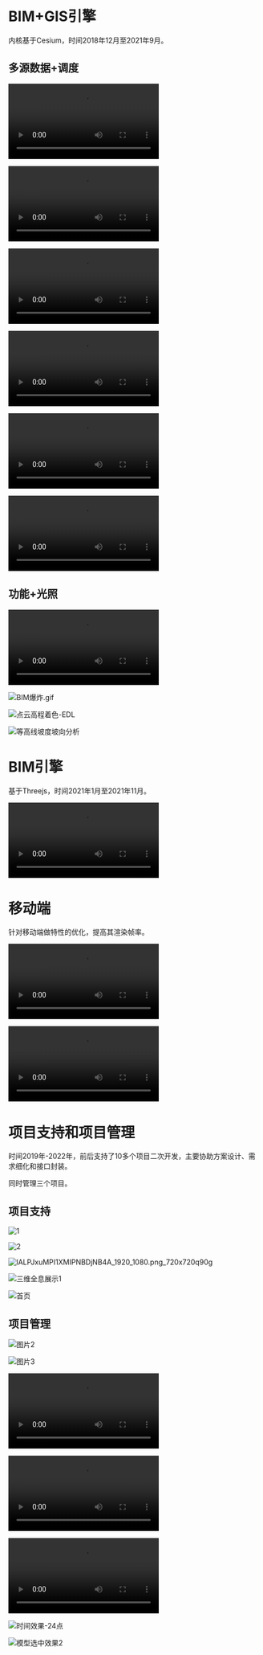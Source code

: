 # BIM+GIS引擎

内核基于Cesium，时间2018年12月至2021年9月。

## 多源数据+调度

<video src="./MP4/0/BIM1.mp4"></video>

<video src="./MP4/0/倾斜摄影+点云.mp4"></video>

<video src="./MP4/0/矢量建模.mp4"></video>

<video src="./MP4/0/管线和max.mp4"></video>

<video src="./MP4/0/倾斜+开挖.mp4"></video>

<video src="./MP4/0/线路倾斜.mp4"></video>

## 功能+光照

<video src=".//MP4//0//BIM功能(2).mp4"></video>

![BIM爆炸.gif](.\gif\0\BIM爆炸.gif.gif)

![点云高程着色-EDL](.\gif\0\点云高程着色-EDL.gif)

![等高线坡度坡向分析](.\gif\0\等高线坡度坡向分析.gif)

# BIM引擎

基于Threejs，时间2021年1月至2021年11月。

<video src="./MP4/1/总览.mp4"></video>

# 移动端

针对移动端做特性的优化，提高其渲染帧率。

<video src="./MP4/2/SVID_20210422_133316_1.mp4"></video>

<video src="./MP4/2/录屏_工厂.mp4"></video>

# 项目支持和项目管理

时间2019年-2022年，前后支持了10多个项目二次开发，主要协助方案设计、需求细化和接口封装。

同时管理三个项目。

## 项目支持

![1](.\img\1.png)

![2](.\img\2.jpg)

![lALPJxuMPI1XMIPNBDjNB4A_1920_1080.png_720x720q90g](.\img\lALPJxuMPI1XMIPNBDjNB4A_1920_1080.png_720x720q90g.jpg)

![三维全息展示1](.\img\三维全息展示1.png)

![首页](.\img\首页.png)

## 项目管理

![图片2](.\img\1\图片2.png)

![图片3](.\img\1\图片3.png)

<video src=".\img\1\三维服务总览-1.mp4"></video>

<video src=".\img\1\三维服务总览-1.mp4"></video>



<video src=".\img\1\BIM切片.mp4"></video>

![时间效果-24点](.\img\1\时间效果-24点.png)

![模型选中效果2](.\img\1\模型选中效果2.png)

